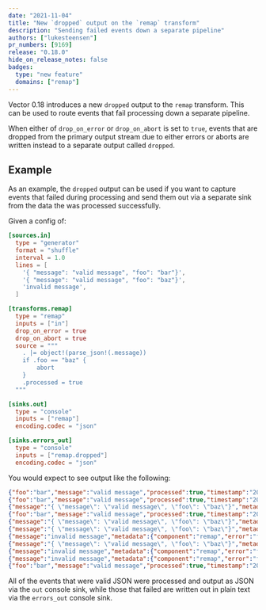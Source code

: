 ```yaml
---
date: "2021-11-04"
title: "New `dropped` output on the `remap` transform"
description: "Sending failed events down a separate pipeline"
authors: ["lukesteensen"]
pr_numbers: [9169]
release: "0.18.0"
hide_on_release_notes: false
badges:
  type: "new feature"
  domains: ["remap"]
---
```


Vector 0.18 introduces a new `dropped` output to the `remap` transform. This
can be used to route events that fail processing down a separate pipeline.

When either of `drop_on_error` or `drop_on_abort` is set to `true`, events that
are dropped from the primary output stream due to either errors or aborts are
written instead to a separate output called `dropped`.

## Example

As an example, the `dropped` output can be used if you want to capture events
that failed during processing and send them out via a separate sink from the
data the was processed successfully.

Given a config of:

```toml
[sources.in]
  type = "generator"
  format = "shuffle"
  interval = 1.0
  lines = [
    '{ "message": "valid message", "foo": "bar"}',
    '{ "message": "valid message", "foo": "baz"}',
    'invalid message',
  ]

[transforms.remap]
  type = "remap"
  inputs = ["in"]
  drop_on_error = true
  drop_on_abort = true
  source = """
    . |= object!(parse_json!(.message))
    if .foo == "baz" {
        abort
    }
    .processed = true
  """

[sinks.out]
  type = "console"
  inputs = ["remap"]
  encoding.codec = "json"

[sinks.errors_out]
  type = "console"
  inputs = ["remap.dropped"]
  encoding.codec = "json"
```

You would expect to see output like the following:

```json
{"foo":"bar","message":"valid message","processed":true,"timestamp":"2021-11-05T00:42:03.945157398Z"}
{"foo":"bar","message":"valid message","processed":true,"timestamp":"2021-11-05T00:42:04.945155276Z"}
{"message":"{ \"message\": \"valid message\", \"foo\": \"baz\"}","metadata":{"component":"remap","error":"aborted"},"timestamp":"2021-11-05T00:42:05.945588208Z"}
{"foo":"bar","message":"valid message","processed":true,"timestamp":"2021-11-05T00:42:06.944919061Z"}
{"message":"{ \"message\": \"valid message\", \"foo\": \"baz\"}","metadata":{"component":"remap","error":"aborted"},"timestamp":"2021-11-05T00:42:07.944824028Z"}
{"message":"{ \"message\": \"valid message\", \"foo\": \"baz\"}","metadata":{"component":"remap","error":"aborted"},"timestamp":"2021-11-05T00:42:08.945446981Z"}
{"message":"invalid message","metadata":{"component":"remap","error":"function call error for \"object\" at (9:39): function call error for \"parse_json\" at (17:38): unable to parse json: expected value at line 1 column 1"},"timestamp":"2021-11-05T00:42:09.945394161Z"}
{"message":"{ \"message\": \"valid message\", \"foo\": \"baz\"}","metadata":{"component":"remap","error":"aborted"},"timestamp":"2021-11-05T00:42:10.945183635Z"}
{"message":"invalid message","metadata":{"component":"remap","error":"function call error for \"object\" at (9:39): function call error for \"parse_json\" at (17:38): unable to parse json: expected value at line 1 column 1"},"timestamp":"2021-11-05T00:42:11.944980725Z"}
{"message":"invalid message","metadata":{"component":"remap","error":"function call error for \"object\" at (9:39): function call error for \"parse_json\" at (17:38): unable to parse json: expected value at line 1 column 1"},"timestamp":"2021-11-05T00:42:12.944970623Z"}
{"foo":"bar","message":"valid message","processed":true,"timestamp":"2021-11-05T00:42:13.945360616Z"}
```

All of the events that were valid JSON were processed and output as JSON via the
`out` console sink, while those that failed are written out in plain text via the
`errors_out` console sink.
